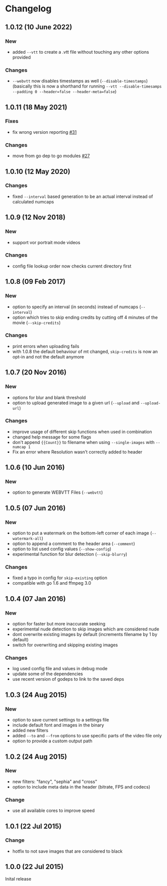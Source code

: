 # Changelog

## 1.0.12 (10 June 2022)

### New
- added `--vtt` to create a .vtt file without touching any other options provided

### Changes
- `--webvtt` now disables timestamps as well (`--disable-timestamps`) (basically this is now a shorthand for running `--vtt --disable-timesamps --padding 0 --header=false --header-meta=false`)

## 1.0.11 (18 May 2021)

### Fixes
- fix wrong version reporting [#31](https://github.com/mutschler/mt/issues/31)

### Changes
- move from go dep to go modules [#27](https://github.com/mutschler/mt/issues/27)

## 1.0.10 (12 May 2020)

### Changes
- fixed `--interval` based generation to be an actual interval instead of calculated numcaps

## 1.0.9 (12 Nov 2018)

### New
- support vor portrait mode videos

### Changes
- config file lookup order now checks current directory first

## 1.0.8 (09 Feb 2017)

### New
- option to specify an interval (in seconds) instead of numcaps (`--interval`)
- option which tries to skip ending credits by cutting off 4 minutes of the movie (`--skip-credits`)

### Changes
- print errors when uploading fails
- with 1.0.8 the default behaviour of mt changed, `skip-credits` is now an opt-in and not the default anymore

## 1.0.7 (20 Nov 2016)

### New
- options for blur and blank threshold
- option to upload generated image to a given url (`--upload` and `--upload-url`)

### Changes
- improve usage of different skip functions when used in combination
- changed help message for some flags
- don't append `{{Count}}` to filename when using `--single-images` with `--numcap 1`
- Fix an error where Resolution wasn't correctly added to header

## 1.0.6 (10 Jun 2016)

### New
- option to generate WEBVTT Files (`--webvtt`)

## 1.0.5 (07 Jun 2016)

### New
- option to put a watermark on the bottom-left corner of each image (`--watermark-all`)
- option to append a comment to the header area (`--comment`)
- option to list used config values (`--show-config`)
- experimental function for blur detection (`--skip-blurry`)

### Changes
- fixed a typo in config for `skip-existing` option
- compatible with go 1.6 and ffmpeg 3.0

## 1.0.4 (07 Jan 2016)

### New
- option for faster but more inaccurate seeking
- experimental nude detection to skip images which are considered nude
- dont overwrite existing images by default (increments filename by 1 by default)
- switch for overwriting and skipping existing images

### Changes
- log used config file and values in debug mode
- update some of the dependencies
- use recent version of godeps to link to the saved deps

## 1.0.3 (24 Aug 2015)

### New
- option to save current settings to a settings file
- include default font and images in the binary
- added new filters
- added `--to` and `--from` options to use specific parts of the video file only
- option to provide a custom output path

## 1.0.2 (24 Aug 2015)

### New
- new filters: "fancy", "sephia" and "cross"
- option to include meta data in the header (bitrate, FPS and codecs)

### Change
- use all available cores to improve speed

## 1.0.1 (22 Jul 2015)

### Change
- hotfix to not save images that are considered to black

## 1.0.0 (22 Jul 2015)

Inital release
